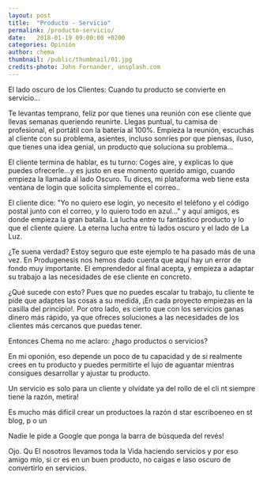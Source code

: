 ```yaml
---
layout: post
title:  "Producto - Servicio"
permalink: /producto-servicio/
date:   2018-01-19 09:00:00 +0200
categories: Opinión
author: chema
thumbnail: /public/thumbnail/01.jpg
credits-photo: John Fornander, unsplash.com
---
```

El lado oscuro de los Clientes: Cuando tu producto se convierte en servicio...

Te levantas temprano, feliz por que tienes una reunión con ese cliente que llevas semanas queriendo reunirte.
Llegas puntual, tu camisa de profesional, el portátil con la batería al 100%. Empieza la reunión, escuchas al cliente con su problema, asientes, incluso sonríes por que piensas, iluso, que tienes una idea genial, un producto que soluciona su problema...

El cliente termina de hablar, es tu turno: Coges aire, y explicas lo que puedes ofrecerle...y es justo en ese momento querido amigo, cuando empieza la llamada al lado Oscuro. Tu dices, mi plataforma web tiene esta ventana de login que solicita simplemente el correo..

El cliente dice:  "Yo no quiero ese login, yo necesito el teléfono y el código postal junto con el correo, y lo quiero todo en azul..." y aquí amigos, es donde empieza la gran batalla. La lucha entre tu fantástico producto y lo que el cliente quiere. La eterna lucha entre tú lados oscuro y el lado de La Luz.

¿Te suena verdad? Estoy seguro que este ejemplo te ha pasado más de una vez.  En Produgenesis nos hemos dado cuenta que aquí hay un error de fondo muy importante. El emprendedor al final acepta, y empieza a adaptar su trabajo a las necesidades de ese cliente en concreto.

¿Qué sucede con esto? Pues que no puedes escalar tu trabajo, tu cliente te pide que adaptes las cosas a su medida, ¡En cada proyecto empiezas en la casilla del principio!. Por otro lado, es cierto que con los servicios ganas dinero más rápido, ya que ofreces soluciones a las necesidades de los clientes más cercanos que puedas tener.

Entonces Chema no me aclaro: ¿hago productos o servicios?

En mi oponión, eso depende un poco de tu capacidad y de si realmente crees en tu producto y puedes permitirte el lujo de aguantar mientras consigues desarrollar y ajustar tu producto. 

Un servicio es solo para un cliente y olvídate ya del rollo de el cli nt siempre tiene la razón, metira!

Es mucho más difícil crear un productoes la razón d  star escriboeneo en st blog, p o un

Nadie le pide a Google que ponga la barra de búsqueda del revés!

Ojo. Qu El nosotros llevamos toda la
Vida haciendo servicios y por eso amigo mío, si cr es en un buen producto, no caigas e laso oscuro de convertirlo en servicios.
